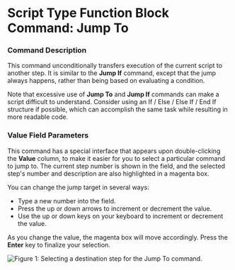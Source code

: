 # Script Type Function Block Command: Jump To

### Command Description

This command unconditionally transfers execution of the current script to another step. It is similar to the **Jump If** command, except that the jump always happens, rather than being based on evaluating a condition.

Note that excessive use of **Jump To** and **Jump If** commands can make a script difficult to understand. Consider using an If / Else / Else If / End If structure if possible, which can accomplish the same task while resulting in more readable code.

### Value Field Parameters

This command has a special interface that appears upon double-clicking the **Value** column, to make it easier for you to select a particular command to jump to. The current step number is shown in the field, and the selected step's number and description are also highlighted in a magenta box.

You can change the jump target in several ways:

* Type a new number into the field.
* Press the up or down arrows to increment or decrement the value.
* Use the up or down keys on your keyboard to increment or decrement the value.

As you change the value, the magenta box will move accordingly. Press the **Enter** key to finalize your selection.

![Figure 1: Selecting a destination step for the Jump To command.](../../../../../.gitbook/assets/fb\_jump\_to.gif)

